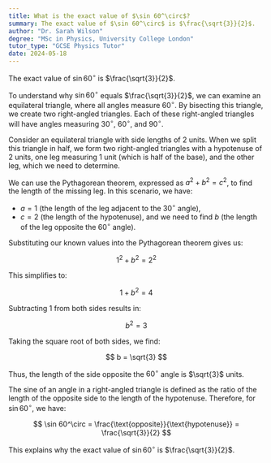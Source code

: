 ```yaml
---
title: What is the exact value of $\sin 60^\circ$?
summary: The exact value of $\sin 60^\circ$ is $\frac{\sqrt{3}}{2}$.
author: "Dr. Sarah Wilson"
degree: "MSc in Physics, University College London"
tutor_type: "GCSE Physics Tutor"
date: 2024-05-18
---
```


The exact value of $\sin 60^\circ$ is $\frac{\sqrt{3}}{2}$.

To understand why $\sin 60^\circ$ equals $\frac{\sqrt{3}}{2}$, we can examine an equilateral triangle, where all angles measure $60^\circ$. By bisecting this triangle, we create two right-angled triangles. Each of these right-angled triangles will have angles measuring $30^\circ$, $60^\circ$, and $90^\circ$.

Consider an equilateral triangle with side lengths of $2$ units. When we split this triangle in half, we form two right-angled triangles with a hypotenuse of $2$ units, one leg measuring $1$ unit (which is half of the base), and the other leg, which we need to determine. 

We can use the Pythagorean theorem, expressed as $a^2 + b^2 = c^2$, to find the length of the missing leg. In this scenario, we have:
- $a = 1$ (the length of the leg adjacent to the $30^\circ$ angle),
- $c = 2$ (the length of the hypotenuse), and we need to find $b$ (the length of the leg opposite the $60^\circ$ angle).

Substituting our known values into the Pythagorean theorem gives us:

$$
1^2 + b^2 = 2^2
$$

This simplifies to:

$$
1 + b^2 = 4
$$

Subtracting $1$ from both sides results in:

$$
b^2 = 3
$$

Taking the square root of both sides, we find:

$$
b = \sqrt{3}
$$

Thus, the length of the side opposite the $60^\circ$ angle is $\sqrt{3}$ units. 

The sine of an angle in a right-angled triangle is defined as the ratio of the length of the opposite side to the length of the hypotenuse. Therefore, for $\sin 60^\circ$, we have:

$$
\sin 60^\circ = \frac{\text{opposite}}{\text{hypotenuse}} = \frac{\sqrt{3}}{2}
$$

This explains why the exact value of $\sin 60^\circ$ is $\frac{\sqrt{3}}{2}$.
    